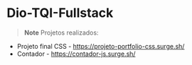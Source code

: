 # Dio-TQI-Fullstack
> **Note**
> Projetos realizados:
- Projeto final CSS - https://projeto-portfolio-css.surge.sh/
- Contador - https://contador-js.surge.sh/
